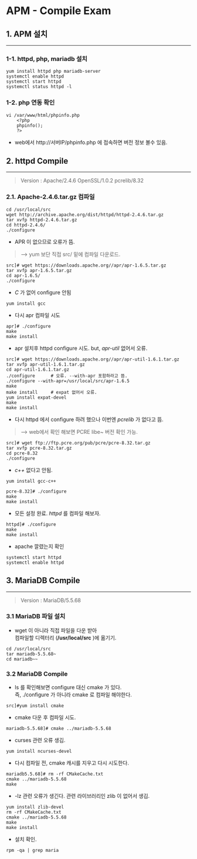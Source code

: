 APM - Compile Exam
==========================

## 1. APM 설치
--------

### 1-1. httpd, php, mariadb 설치
 ```linux
yum install httpd php mariadb-server
systemctl enable httpd
systemctl start httpd
systemctl status httpd -l
```
### 1-2. php 연동 확인
```linux
vi /var/www/html/phpinfo.php
    <?php
    phpinfo();
    ?>
```
- web에서 http://서버IP/phpinfo.php  에 접속하면 버전 정보 볼수 있음.

## 2. httpd Compile
---

> Version : Apache/2.4.6  OpenSSL/1.0.2 pcrelib/8.32 

### 2.1. Apache-2.4.6.tar.gz 컴파일
```linux
cd /usr/local/src
wget http://archive.apache.org/dist/httpd/httpd-2.4.6.tar.gz
tar xvfp httpd-2.4.6.tar.gz
cd httpd-2.4.6/
./configure
```
- APR 이 없으므로 오류가 뜸.  
>--> yum 보단 직접 src/ 밑에 컴파일 다운로드.
```linux
src]# wget https://downloads.apache.org//apr/apr-1.6.5.tar.gz
tar xvfp apr-1.6.5.tar.gz
cd apr-1.6.5/
./configure
```
- _C_ 가 없어 configure 안됨
```linux
yum install gcc
```
- 다시 apr 컴파일 시도
```linux
apr]# ./configure
make
make install
```
- apr 설치후 httpd configure 시도. but, _apr-util_ 없어서 오류.
```linux
src]# wget https://downloads.apache.org//apr/apr-util-1.6.1.tar.gz
tar xvfp apr-util-1.6.1.tar.gz
cd apr-util-1.6.1.tar.gz
./configure      # 오류. --with-apr 포함하라고 뜸.
./configure --with-apr=/usr/local/src/apr-1.6.5
make
make install     # expat 없어서 오류.
yum install expat-devel
make
make install
```
- 다시 httpd 에서 configure 하려 했으나 이번엔 _pcrelib_ 가 없다고 뜸.
> --> web에서 확인 해보면 PCRE libe~ 버전 확인 가능.
```linux
src]# wget ftp://ftp.pcre.org/pub/pcre/pcre-8.32.tar.gz
tar xvfp pcre-8.32.tar.gz
cd pcre-8.32
./configure
```
- _c++_ 없다고 안됨.
```linux
yum install gcc-c++
```
```linux
pcre-8.32]# ./configure
make
make install
```
- 모든 설정 완료. _httpd_ 를 컴파일 해보자.
```linux
httpd]# ./configure
make
make install
```
- apache 깔렸는지 확인
```linux
systemctl start httpd
systemctl enable httpd
```
## 3. MariaDB Compile
---

> Version : MariaDB/5.5.68

### 3.1 MariaDB 파일 설치

- wget 이 아니라 직접 파일을 다운 받아   
  컴파일할 디렉터리 (__/usr/local/src__ )에 옮기기.

```linux
cd /usr/local/src
tar mariadb-5.5.68~
cd mariadb~~
```

### 3.2 MariaDB Compile

- ls 를 확인해보면 configure 대신 cmake 가 있다.  
  즉, ./configure 가 아니라 cmake 로 컴파일 해야한다.

```linux
src]#yum install cmake
```
- cmake 다운 후 컴파일 시도.

```linux
mariadb-5.5.68]# cmake ../mariadb-5.5.68
```

- curses 관련 오류 생김.

```linux
yum install ncurses-devel
```

- 다시 컴파일 전, cmake 캐시를 지우고 다시 시도한다.
```linux
mariadb5.5.68]# rm -rf CMakeCache.txt
cmake ../mariadb-5.5.68
make
```

- -lz 관련 오류가 생긴다. 관련 라이브러리인 zlib 이 없어서 생김.

```linux
yum install zlib-devel
rm -rf CMakeCache.txt
cmake ../mariadb-5.5.68
make
make install
```

- 설치 확인.

```linux
rpm -qa | grep maria
```
